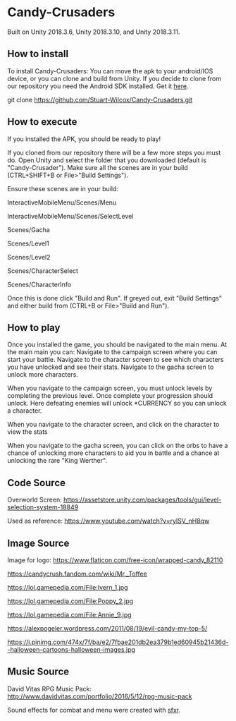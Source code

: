 # Candy-Crusaders

Built on Unity 2018.3.6, Unity 2018.3.10, and Unity 2018.3.11.

## How to install
To install Candy-Crusaders: You can move the apk to your android/IOS device, or you can clone and build from Unity.
If you decide to clone from our repository you need the Android SDK installed. Get it [here](https://developer.android.com/studio#downloads "Android Studio").

git clone https://github.com/Stuart-Wilcox/Candy-Crusaders.git
  
## How to execute
If you installed the APK, you should be ready to play!

If you cloned from our repository there will be a few more steps you must do. 
  Open Unity and select the folder that you downloaded (default is "Candy-Crusader").
  Make sure all the scenes are in your build (CTRL+SHIFT+B or File>"Build Settings").

   Ensure these scenes are in your build: 
   
   InteractiveMobileMenu/Scenes/Menu
   
   InteractiveMobileMenu/Scenes/SelectLevel
   
   Scenes/Gacha
   
   Scenes/Level1
   
   Scenes/Level2
   
   Scenes/CharacterSelect
   
   Scenes/CharacterInfo
      
  Once this is done click "Build and Run". 
  If greyed out, exit "Build Settings" and either build from (CTRL+B or File>"Build and Run"). 

## How to play
Once you installed the game, you should be navigated to the main menu. 
At the main main you can: 
  Navigate to the campaign screen where you can start your battle. 
  Navigate to the character screen to see which characters you have unlocked and see their stats. 
  Navigate to the gacha screen to unlock more characters.

When you navigate to the campaign screen, you must unlock levels by completing the previous level. Once complete your progression should unlock. Here defeating enemies will unlock *CURRENCY so you can unlock a character. 

When you navigate to the character screen, and click on the character to view the stats

When you navigate to the gacha screen, you can click on the orbs to have a chance of unlocking more characters to aid you in battle and a chance at unlocking the rare "King Werther".

## Code Source

Overworld Screen: https://assetstore.unity.com/packages/tools/gui/level-selection-system-18849

Used as reference: https://www.youtube.com/watch?v=ryISV_nH8qw

## Image Source

Image for logo: https://www.flaticon.com/free-icon/wrapped-candy_82110 

https://candycrush.fandom.com/wiki/Mr._Toffee

https://lol.gamepedia.com/File:Ivern_1.jpg

https://lol.gamepedia.com/File:Poppy_2.jpg

https://lol.gamepedia.com/File:Annie_9.jpg

https://alexpogeler.wordpress.com/2011/08/19/evil-candy-my-top-5/

https://i.pinimg.com/474x/7f/ba/e2/7fbae201db2ea379b1ed60945b21436d--halloween-cartoons-halloween-images.jpg


## Music Source

David Vitas RPG Music Pack: http://www.davidvitas.com/portfolio/2016/5/12/rpg-music-pack

Sound effects for combat and menu were created with [sfxr](http://www.drpetter.se/project_sfxr.html).
